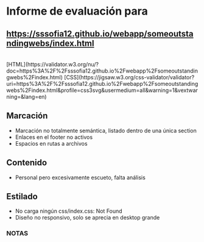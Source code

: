 # Informe de evaluación para<br/>
## https://sssofia12.github.io/webapp/someoutstandingwebs/index.html
<br/>
[HTML](https://validator.w3.org/nu/?doc=https%3A%2F%2Fsssofia12.github.io%2Fwebapp%2Fsomeoutstandingwebs%2Findex.html)
[CSS](https://jigsaw.w3.org/css-validator/validator?uri=https%3A%2F%2Fsssofia12.github.io%2Fwebapp%2Fsomeoutstandingwebs%2Findex.html&profile=css3svg&usermedium=all&warning=1&vextwarning=&lang=en)
<br/>

## Marcación
- Marcación no totalmente semántica, listado dentro de una única section 
- Enlaces en el footer no activos
- Espacios en rutas a archivos

## Contenido
- Personal pero excesivamente escueto, falta análisis

## Estilado
- No carga ningún css/index.css: Not Found 
- Diseño no responsivo, solo se aprecia en desktop grande

  
### NOTAS


